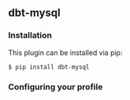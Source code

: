 ## dbt-mysql

### Installation
This plugin can be installed via pip:
```
$ pip install dbt-mysql
```

### Configuring your profile


